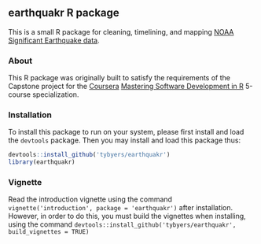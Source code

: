 ## earthquakr R package

This is a small R package for cleaning, timelining, and mapping [NOAA Significant Earthquake data](https://www.ngdc.noaa.gov/nndc/struts/form?t=101650&s=1&d=1).

### About

This R package was originally built to satisfy the requirements of the Capstone project for the [Coursera](http://www.coursera.org) [Mastering Software Development in R](https://www.coursera.org/specializations/r) 5-course specialization.

### Installation

To install this package to run on your system, please first install and load the `devtools` package. Then you may install and load this package thus:

```r
devtools::install_github('tybyers/earthquakr')
library(earthquakr)
```

### Vignette

Read the introduction vignette using the command `vignette('introduction', package = 'earthquakr')` after installation.  However, in order to do this, you must build the vignettes when installing, using the command `devtools::install_github('tybyers/earthquakr', build_vignettes = TRUE)`

